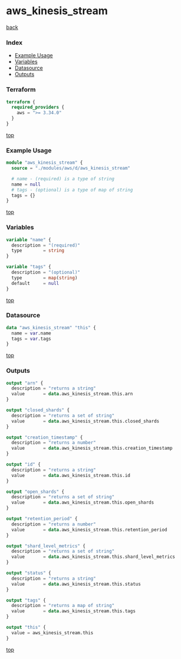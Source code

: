 # aws_kinesis_stream

[back](../aws.md)

### Index

- [Example Usage](#example-usage)
- [Variables](#variables)
- [Datasource](#datasource)
- [Outputs](#outputs)

### Terraform

```terraform
terraform {
  required_providers {
    aws = ">= 3.34.0"
  }
}
```

[top](#index)

### Example Usage

```terraform
module "aws_kinesis_stream" {
  source = "./modules/aws/d/aws_kinesis_stream"

  # name - (required) is a type of string
  name = null
  # tags - (optional) is a type of map of string
  tags = {}
}
```

[top](#index)

### Variables

```terraform
variable "name" {
  description = "(required)"
  type        = string
}

variable "tags" {
  description = "(optional)"
  type        = map(string)
  default     = null
}
```

[top](#index)

### Datasource

```terraform
data "aws_kinesis_stream" "this" {
  name = var.name
  tags = var.tags
}
```

[top](#index)

### Outputs

```terraform
output "arn" {
  description = "returns a string"
  value       = data.aws_kinesis_stream.this.arn
}

output "closed_shards" {
  description = "returns a set of string"
  value       = data.aws_kinesis_stream.this.closed_shards
}

output "creation_timestamp" {
  description = "returns a number"
  value       = data.aws_kinesis_stream.this.creation_timestamp
}

output "id" {
  description = "returns a string"
  value       = data.aws_kinesis_stream.this.id
}

output "open_shards" {
  description = "returns a set of string"
  value       = data.aws_kinesis_stream.this.open_shards
}

output "retention_period" {
  description = "returns a number"
  value       = data.aws_kinesis_stream.this.retention_period
}

output "shard_level_metrics" {
  description = "returns a set of string"
  value       = data.aws_kinesis_stream.this.shard_level_metrics
}

output "status" {
  description = "returns a string"
  value       = data.aws_kinesis_stream.this.status
}

output "tags" {
  description = "returns a map of string"
  value       = data.aws_kinesis_stream.this.tags
}

output "this" {
  value = aws_kinesis_stream.this
}
```

[top](#index)